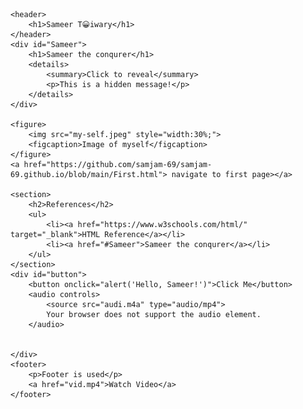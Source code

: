 <!DOCTYPE html>
<html lang="en">
<head>
    <meta charset="UTF-8">
    <title>Sameer Tiwary</title>
</head>
<body>

    <header>
        <h1>Sameer T😀iwary</h1>
    </header>
    <div id="Sameer">
        <h1>Sameer the conqurer</h1>
        <details>
            <summary>Click to reveal</summary>
            <p>This is a hidden message!</p>
        </details>
    </div>

    <figure>
        <img src="my-self.jpeg" style="width:30%;">
        <figcaption>Image of myself</figcaption>
    </figure>
    <a href="https://github.com/samjam-69/samjam-69.github.io/blob/main/First.html"> navigate to first page></a>

    <section>
        <h2>References</h2>
        <ul>
            <li><a href="https://www.w3schools.com/html/" target="_blank">HTML Reference</a></li>
            <li><a href="#Sameer">Sameer the conqurer</a></li>
        </ul>
    </section>
    <div id="button">
        <button onclick="alert('Hello, Sameer!')">Click Me</button>
        <audio controls>
            <source src="audi.m4a" type="audio/mp4">
            Your browser does not support the audio element.
        </audio>
        

    </div>
    <footer>
        <p>Footer is used</p>
        <a href="vid.mp4">Watch Video</a>
    </footer>

</body>
</html>
